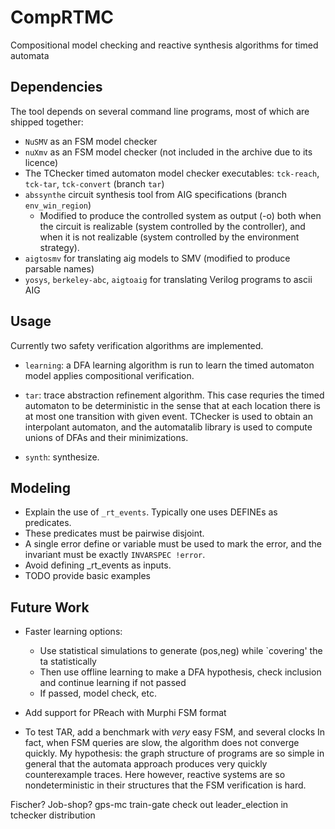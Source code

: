 # CompRTMC
Compositional model checking and reactive synthesis algorithms for timed automata

## Dependencies
The tool depends on several command line programs, most of which are shipped together:
- `NuSMV` as an FSM model checker
- `nuXmv` as an FSM model checker (not included in the archive due to its licence)
- The TChecker timed automaton model checker executables: `tck-reach`, `tck-tar`, `tck-convert` (branch `tar`)
- `abssynthe` circuit synthesis tool from AIG specifications (branch `env_win_region`)
  - Modified to produce the controlled system as output (-o) both when the circuit is realizable (system controlled by the controller),
    and when it is not realizable (system controlled by the environment strategy).
- `aigtosmv` for translating aig models to SMV (modified to produce parsable names)
- `yosys`, `berkeley-abc`, `aigtoaig` for translating Verilog programs to ascii AIG
  
## Usage
Currently two safety verification algorithms are implemented.

- `learning`: a DFA learning algorithm is run to learn the timed automaton model
applies compositional verification.

- `tar`: trace abstraction refinement algorithm. This case requries the timed automaton
to be deterministic in the sense that at each location there is at most one transition with
given event. TChecker is used to obtain an interpolant automaton, and the automatalib library
is used to compute unions of DFAs and their minimizations.

- `synth`: synthesize.

## Modeling
- Explain the use of `_rt_events`. Typically one uses DEFINEs as predicates. 
- These predicates must be pairwise disjoint.
- A single error define or variable must be used to mark the error, and the invariant must be exactly `INVARSPEC !error`.
- Avoid defining _rt_events as inputs.
- TODO provide basic examples

## Future Work
- Faster learning options:
  - Use statistical simulations to generate (pos,neg) while `covering' the ta statistically
  - Then use offline learning to make a DFA hypothesis, check inclusion and continue learning if not passed
  - If passed, model check, etc.
- Add support for PReach with Murphi FSM format

- To test TAR, add a benchmark with _very_ easy FSM, and several clocks
In fact, when FSM queries are slow, the algorithm does not converge quickly.
My hypothesis: the graph structure of programs are so simple in general that
the automata approach produces very quickly counterexample traces. Here however,
reactive systems are so nondeterministic in their structures that the FSM verification is hard.

Fischer?
Job-shop?
gps-mc
train-gate
check out leader_election in tchecker distribution